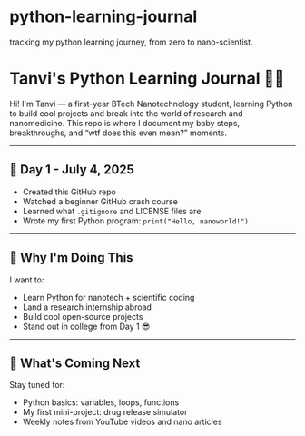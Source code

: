 # python-learning-journal
tracking my python learning journey, from zero to nano-scientist.
# Tanvi's Python Learning Journal 🐍✨

Hi! I'm Tanvi — a first-year BTech Nanotechnology student, learning Python to build cool projects and break into the world of research and nanomedicine. This repo is where I document my baby steps, breakthroughs, and “wtf does this even mean?” moments.

---

## 📅 Day 1 - July 4, 2025
- Created this GitHub repo
- Watched a beginner GitHub crash course
- Learned what `.gitignore` and LICENSE files are
- Wrote my first Python program: `print("Hello, nanoworld!")`

---

## 🌱 Why I'm Doing This

I want to:
- Learn Python for nanotech + scientific coding
- Land a research internship abroad
- Build cool open-source projects
- Stand out in college from Day 1 😎

---

## 📌 What's Coming Next

Stay tuned for:
- Python basics: variables, loops, functions
- My first mini-project: drug release simulator
- Weekly notes from YouTube videos and nano articles
